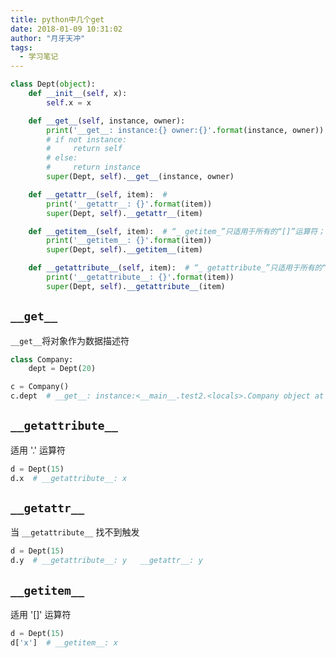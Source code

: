 ```yaml
---
title: python中几个get
date: 2018-01-09 10:31:02
author: "月牙天冲"
tags:
  - 学习笔记
---
```



```python
class Dept(object):
    def __init__(self, x):
        self.x = x

    def __get__(self, instance, owner):
        print('__get__: instance:{} owner:{}'.format(instance, owner))
        # if not instance:
        #     return self
        # else:
        #     return instance
        super(Dept, self).__get__(instance, owner)

    def __getattr__(self, item):  #
        print('__getattr__: {}'.format(item))
        super(Dept, self).__getattr__(item)

    def __getitem__(self, item):  # “_ getitem_”只适用于所有的“[]”运算符；
        print('__getitem__: {}'.format(item))
        super(Dept, self).__getitem__(item)

    def __getattribute__(self, item):  # “_ getattribute_”只适用于所有的“.”运算符；
        print('__getattribute__: {}'.format(item))
        super(Dept, self).__getattribute__(item)


```

## `__get__`

`__get__`将对象作为数据描述符

```python
class Company:
    dept = Dept(20)

c = Company()
c.dept  # __get__: instance:<__main__.test2.<locals>.Company object at 0x1059b07f0> owner:<class '__main__.test2.<locals>.Company'>
```

## `__getattribute__`

适用 '.' 运算符

```python
d = Dept(15)
d.x  # __getattribute__: x
```
## `__getattr__`

当 `__getattribute__` 找不到触发

```python
d = Dept(15)
d.y  # __getattribute__: y   __getattr__: y
```



## `__getitem__`

适用 '[]' 运算符

```python
d = Dept(15)
d['x']  # __getitem__: x
```

